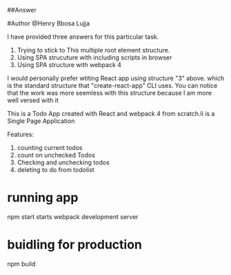##Answer

#Author
@Henry Bbosa Lujja

I have provided three answers for this particular task.

1.  Trying to stick to This multiple root element structure.
2.  Using SPA strucuture with including scripts in browser
3.  Using SPA structure with webpack 4

I would personally prefer wtiting React app using structure "3" above. which is the standard structure that "create-react-app" CLI
uses. You can notice that the work was more seemless with this structure because I am more well versed with it

This is a Todo App created with React and webpack 4 from scratch.Ii is a Single Page Application

Features:

1. counting current todos
2. count on unchecked Todos
3. Checking and unchecking todos
4. deleting to do from todolist

# running app

npm start
starts webpack development server

# buidling for production

npm build
